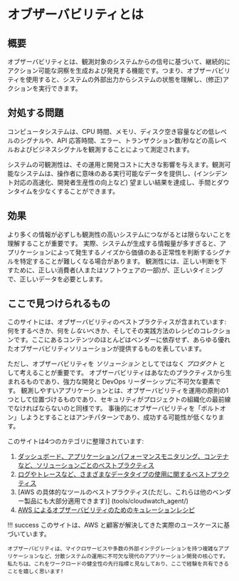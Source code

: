 # オブザーバビリティとは

## 概要

オブザーバビリティとは、観測対象のシステムからの信号に基づいて、継続的にアクション可能な洞察を生成および発見する機能です。つまり、オブザーバビリティを使用すると、システムの外部出力からシステムの状態を理解し、(修正)アクションを実行できます。

## 対処する問題

コンピュータシステムは、CPU 時間、メモリ、ディスク空き容量などの低レベルのシグナルや、API 応答時間、エラー、トランザクション数/秒などの高レベルおよびビジネスシグナルを観測することによって測定されます。

システムの可観測性は、その運用と開発コストに大きな影響を与えます。観測可能なシステムは、操作者に意味のある実行可能なデータを提供し、(インシデント対応の高速化、開発者生産性の向上など) 望ましい結果を達成し、手間とダウンタイムを少なくすることができます。

## 効果

より多くの情報が必ずしも観測性の高いシステムにつながるとは限らないことを理解することが重要です。
実際、システムが生成する情報量が多すぎると、アプリケーションによって発生するノイズから価値のある正常性を判断するシグナルを特定することが難しくなる場合があります。
観測性には、正しい判断を下すために、正しい消費者(人またはソフトウェアの一部)が、正しいタイミングで、正しいデータを必要とします。

## ここで見つけられるもの

このサイトには、オブザーバビリティのベストプラクティスが含まれています: 何をするべきか、何を*しない*べきか、そしてその実践方法のレシピのコレクションです。ここにあるコンテンツのほとんどはベンダーに依存せず、あらゆる優れたオブザーバビリティソリューションが提供するものを表しています。

ただし、オブザーバビリティを *ソリューション* としてではなく *プロダクト* として考えることが重要です。 オブザーバビリティはあなたのプラクティスから生まれるものであり、強力な開発と DevOps リーダーシップに不可欠な要素です。 観測しやすいアプリケーションとは、オブザーバビリティを運用の原則の1つとして位置づけるものであり、セキュリティがプロジェクトの組織化の最前線でなければならないのと同様です。 事後的にオブザーバビリティを「ボルトオン」しようとすることはアンチパターンであり、成功する可能性が低くなります。

このサイトは4つのカテゴリに整理されています:

1. [ダッシュボード、アプリケーションパフォーマンスモニタリング、コンテナなど、ソリューションごとのベストプラクティス](guides/)
1. [ログやトレースなど、さまざまなデータタイプの使用に関するベストプラクティス](signals/logs/)  
1. [AWS の具体的なツールのベストプラクティス(ただし、これらは他のベンダー製品にも大部分適用できます)] (tools/cloudwatch_agent/)
1. [AWS によるオブザーバビリティのためのキュレーションレシピ](recipes/)

!!! success
	このサイトは、AWS と顧客が解決してきた実際のユースケースに基づいています。

	オブザーバビリティは、マイクロサービスや多数の外部インテグレーションを持つ複雑なアプリケーションなど、分散システムの運用に不可欠な現代のアプリケーション開発の核心です。 私たちは、これをワークロードの健全性の先行指標と見なしており、ここで経験を共有できることを嬉しく思います!
